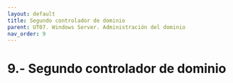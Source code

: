 ```yaml
---
layout: default
title: Segundo controlador de dominio
parent: UT07. Windows Server. Administración del dominio
nav_order: 9
---
```


# 9.- Segundo controlador de dominio